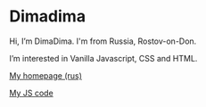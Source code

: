 # Dimadima
Hi, I’m DimaDima.
I'm from Russia, Rostov-on-Don.

I’m interested in Vanilla Javascript, CSS and HTML.

[My homepage (rus)](https://dmitriyzhuravlev.ru/)

[My JS code](https://dmitriyzhuravlev.ru/razdel/javascript/)

